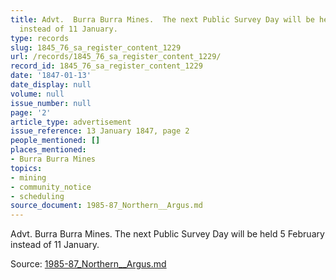 ```yaml
---
title: Advt.  Burra Burra Mines.  The next Public Survey Day will be held 5 February
  instead of 11 January.
type: records
slug: 1845_76_sa_register_content_1229
url: /records/1845_76_sa_register_content_1229/
record_id: 1845_76_sa_register_content_1229
date: '1847-01-13'
date_display: null
volume: null
issue_number: null
page: '2'
article_type: advertisement
issue_reference: 13 January 1847, page 2
people_mentioned: []
places_mentioned:
- Burra Burra Mines
topics:
- mining
- community_notice
- scheduling
source_document: 1985-87_Northern__Argus.md
---
```


Advt.  Burra Burra Mines.  The next Public Survey Day will be held 5 February instead of 11 January.

Source: [1985-87_Northern__Argus.md](/downloads/markdown/1985-87_Northern__Argus.md)
